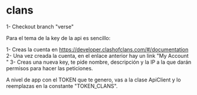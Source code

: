 # clans

1- Checkout branch "verse"

Para el tema de la key de la api es sencillo:

1- Creas la cuenta en https://developer.clashofclans.com/#/documentation
2- Una vez creada la cuenta, en el enlace anterior hay un link "My Account "
3-  Creas una nueva key, te pide nombre, descripción y la IP a la que darán permisos para hacer las peticiones.

A nivel de app con el TOKEN que te genero, vas a la clase ApiClient y lo reemplazas en la constante "TOKEN_CLANS".
